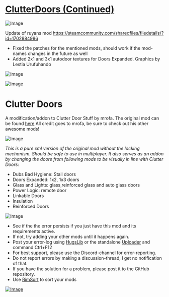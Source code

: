 # [ClutterDoors (Continued)](https://steamcommunity.com/sharedfiles/filedetails/?id=2678597932)

![Image](https://i.imgur.com/buuPQel.png)

Update of ruyans mod
https://steamcommunity.com/sharedfiles/filedetails/?id=1702884986

- Fixed the patches for the mentioned mods, should work if the mod-names changes in the future as well
- Added 2x1 and 3x1 autodoor textures for Doors Expanded. Graphics by Lestia Urufuhando

![Image](https://i.imgur.com/pufA0kM.png)
	
![Image](https://i.imgur.com/Z4GOv8H.png)

#  Clutter Doors
    
A modification/addon to Clutter Door Stuff by mrofa. The original mod can be found [here](https://ludeon.com/forums/index.php?topic=17610.0)
All credit goes to mrofa, be sure to check out his other awesome mods!

![Image](https://i.imgur.com/d1KtyxB.png)

*This is a pure xml version of the original mod without the locking mechanism. Should be safe to use in multiplayer.
It also serves as an addon by changing the doors from following mods to be visually in line with Clutter Doors:*



- Dubs Bad Hygiene: Stall doors
- Doors Expanded: 1x2, 1x3 doors
- Glass and Lights: glass,reinforced glass and auto glass doors
- Power Logic: remote door
- Linkable Doors
- Insulation
- Reinforced Doors



![Image](https://i.imgur.com/PwoNOj4.png)



-  See if the the error persists if you just have this mod and its requirements active.
-  If not, try adding your other mods until it happens again.
-  Post your error-log using [HugsLib](https://steamcommunity.com/workshop/filedetails/?id=818773962) or the standalone [Uploader](https://steamcommunity.com/sharedfiles/filedetails/?id=2873415404) and command Ctrl+F12
-  For best support, please use the Discord-channel for error-reporting.
-  Do not report errors by making a discussion-thread, I get no notification of that.
-  If you have the solution for a problem, please post it to the GitHub repository.
-  Use [RimSort](https://github.com/RimSort/RimSort/releases/latest) to sort your mods



[![Image](https://img.shields.io/github/v/release/emipa606/ClutterDoors?label=latest%20version&style=plastic&color=9f1111&labelColor=black)](https://steamcommunity.com/sharedfiles/filedetails/changelog/2678597932)
